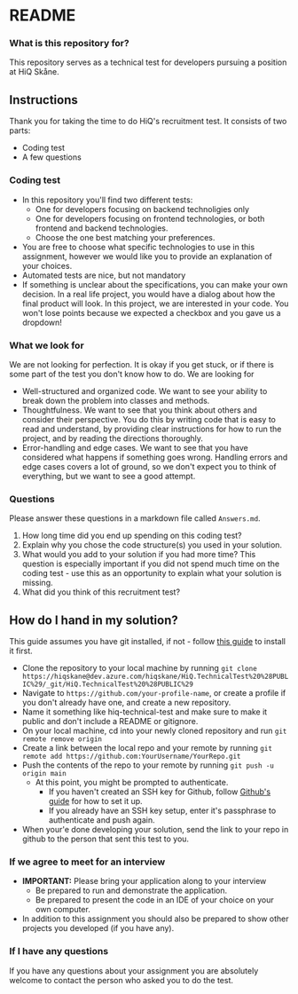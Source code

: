 # README

### What is this repository for?

This repository serves as a technical test for developers pursuing a position at HiQ Skåne.

## Instructions

Thank you for taking the time to do HiQ's recruitment test. It consists of two parts:

- Coding test
- A few questions

### Coding test

- In this repository you'll find two different tests:
  - One for developers focusing on backend technoligies only
  - One for developers focusing on frontend technologies, or both frontend and backend technologies.
  - Choose the one best matching your preferences.
- You are free to choose what specific technologies to use in this assignment, however we would like you to provide an explanation of your choices.
- Automated tests are nice, but not mandatory
- If something is unclear about the specifications, you can make your own decision. In a real life project, you would have a dialog about how the final product will look. In this project, we are interested in your code. You won't lose points because we expected a checkbox and you gave us a dropdown!

### What we look for

We are not looking for perfection. It is okay if you get stuck, or if there is some part of the test you don't know how to do. We are looking for

- Well-structured and organized code. We want to see your ability to break down the problem into classes and methods.
- Thoughtfulness. We want to see that you think about others and consider their perspective. You do this by writing code that is easy to read and understand, by providing clear instructions for how to run the project, and by reading the directions thoroughly.
- Error-handling and edge cases. We want to see that you have considered what happens if something goes wrong. Handling errors and edge cases covers a lot of ground, so we don't expect you to think of everything, but we want to see a good attempt.

### Questions

Please answer these questions in a markdown file called `Answers.md`.

1. How long time did you end up spending on this coding test?
2. Explain why you chose the code structure(s) you used in your solution.
3. What would you add to your solution if you had more time? This question is especially important if you did not spend much time on the coding test - use this as an opportunity to explain what your solution is missing.
4. What did you think of this recruitment test?

## How do I hand in my solution?

This guide assumes you have git installed, if not - follow [this guide](https://github.com/git-guides/install-git) to install it first.

- Clone the repository to your local machine by running `git clone https://hiqskane@dev.azure.com/hiqskane/HiQ.TechnicalTest%20%28PUBLIC%29/_git/HiQ.TechnicalTest%20%28PUBLIC%29`
- Navigate to `https://github.com/your-profile-name`, or create a profile if you don't already have one, and create a new repository.
- Name it something like hiq-technical-test and make sure to make it public and don't include a README or gitignore.
- On your local machine, cd into your newly cloned repository and run `git remote remove origin`
- Create a link between the local repo and your remote by running `git remote add https://github.com:YourUsername/YourRepo.git`
- Push the contents of the repo to your remote by running `git push -u origin main`
  - At this point, you might be prompted to authenticate.
    - If you haven't created an SSH key for Github, follow [Github's guide](https://docs.github.com/en/authentication/connecting-to-github-with-ssh) for how to set it up.
    - If you already have an SSH key setup, enter it's passphrase to authenticate and push again.
- When your'e done developing your solution, send the link to your repo in github to the person that sent this test to you.

### If we agree to meet for an interview

- **IMPORTANT:** Please bring your application along to your interview
  - Be prepared to run and demonstrate the application.
  - Be prepared to present the code in an IDE of your choice on your own computer.
- In addition to this assignment you should also be prepared to show other projects you developed (if you have any).

### If I have any questions

If you have any questions about your assignment you are absolutely welcome to contact the person who asked you to do the test.

